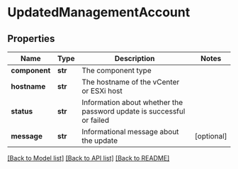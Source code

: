 # UpdatedManagementAccount

## Properties
Name | Type | Description | Notes
------------ | ------------- | ------------- | -------------
**component** | **str** | The component type | 
**hostname** | **str** | The hostname of the vCenter or ESXi host | 
**status** | **str** | Information about whether the password update is successful or failed | 
**message** | **str** | Informational message about the update | [optional] 

[[Back to Model list]](../README.md#documentation-for-models) [[Back to API list]](../README.md#documentation-for-api-endpoints) [[Back to README]](../README.md)


